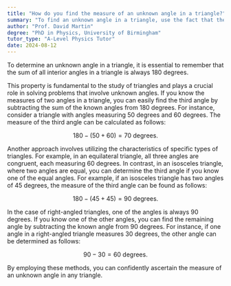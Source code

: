 ```yaml
---
title: "How do you find the measure of an unknown angle in a triangle?"
summary: "To find an unknown angle in a triangle, use the fact that the sum of angles is 180 degrees."
author: "Prof. David Martin"
degree: "PhD in Physics, University of Birmingham"
tutor_type: "A-Level Physics Tutor"
date: 2024-08-12
---
```


To determine an unknown angle in a triangle, it is essential to remember that the sum of all interior angles in a triangle is always $180$ degrees.

This property is fundamental to the study of triangles and plays a crucial role in solving problems that involve unknown angles. If you know the measures of two angles in a triangle, you can easily find the third angle by subtracting the sum of the known angles from $180$ degrees. For instance, consider a triangle with angles measuring $50$ degrees and $60$ degrees. The measure of the third angle can be calculated as follows:

$$
180 - (50 + 60) = 70 \text{ degrees}.
$$

Another approach involves utilizing the characteristics of specific types of triangles. For example, in an equilateral triangle, all three angles are congruent, each measuring $60$ degrees. In contrast, in an isosceles triangle, where two angles are equal, you can determine the third angle if you know one of the equal angles. For example, if an isosceles triangle has two angles of $45$ degrees, the measure of the third angle can be found as follows:

$$
180 - (45 + 45) = 90 \text{ degrees}.
$$

In the case of right-angled triangles, one of the angles is always $90$ degrees. If you know one of the other angles, you can find the remaining angle by subtracting the known angle from $90$ degrees. For instance, if one angle in a right-angled triangle measures $30$ degrees, the other angle can be determined as follows:

$$
90 - 30 = 60 \text{ degrees}.
$$

By employing these methods, you can confidently ascertain the measure of an unknown angle in any triangle.
    